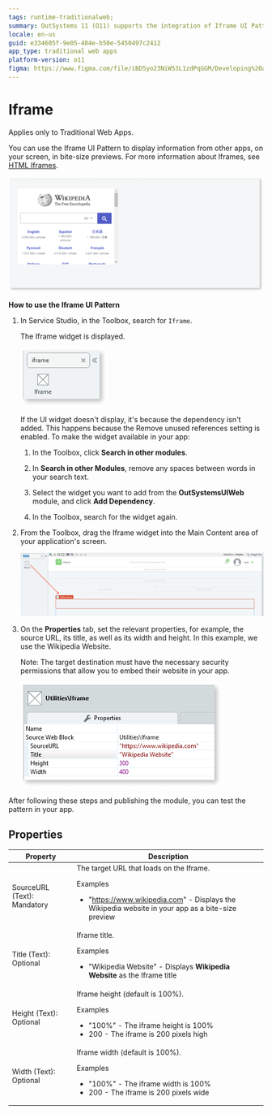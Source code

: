```yaml
---
tags: runtime-traditionalweb; 
summary: OutSystems 11 (O11) supports the integration of Iframe UI Pattern for displaying external app content in Traditional Web Apps.
locale: en-us
guid: e334605f-9e05-484e-b50e-5450497c2412
app_type: traditional web apps
platform-version: o11
figma: https://www.figma.com/file/iBD5yo23NiW53L1zdPqGGM/Developing%20an%20Application?node-id=249:0
---
```


# Iframe

<div class="info" markdown="1">

Applies only to Traditional Web Apps.

</div>

You can use the Iframe UI Pattern to display information from other apps, on your screen, in bite-size previews. For more information about Iframes, see [HTML Iframes](https://www.w3schools.com/html/html_iframe.asp).

![Preview of Iframe UI Pattern displaying information from another app](images/iframe-8.png "Iframe UI Pattern Preview")

**How to use the Iframe UI Pattern**

1. In Service Studio, in the Toolbox, search for `Iframe`.

    The Iframe widget is displayed.

    ![Service Studio interface showing the Iframe widget in the Toolbox](images/iframe-6-ss.png "Iframe Widget in Service Studio")

    If the UI widget doesn't display, it's because the dependency isn't added. This happens because the Remove unused references setting is enabled. To make the widget available in your app:

    1. In the Toolbox, click **Search in other modules**.

    1. In **Search in other Modules**, remove any spaces between words in your search text.
    
    1. Select the widget you want to add from the **OutSystemsUIWeb** module, and click **Add Dependency**. 
    
    1. In the Toolbox, search for the widget again.

1. From the Toolbox, drag the Iframe widget into the Main Content area of your application's screen.

    ![Process of dragging the Iframe widget into the main content area of an application's screen in Service Studio](images/iframe-7-ss.png "Dragging Iframe Widget into Main Content Area")

1. On the **Properties** tab, set the relevant properties, for example, the source URL, its title, as well as its width and height. In this example, we use the Wikipedia Website.

    Note: The target destination must have the necessary security permissions that allow you to embed their website in your app.

    ![Properties tab in Service Studio with fields for setting the source URL, title, width, and height of an Iframe widget](images/iframe-5-ss.png "Setting Properties for Iframe Widget")

After following these steps and publishing the module, you can test the pattern in your app.

## Properties

| Property                    | Description                                                                                                                                                              |
|-----------------------------|--------------------------------------------------------------------------------------------------------------------------------------------------------------------------|
| SourceURL (Text): Mandatory | The target URL that loads on the Iframe.<p>Examples<ul><li>"https://www.wikipedia.com" - Displays the Wikipedia website in your app as a bite-size preview</li></ul></p> |
| Title (Text): Optional      | Iframe title.<p>Examples<ul><li>"Wikipedia Website" - Displays **Wikipedia Website** as the Iframe title</li></ul></p>                                                   |
| Height (Text): Optional     | Iframe height (default is 100%). <p>Examples<ul><li>"100%" - The iframe height is 100% </li><li>200 - The iframe is 200 pixels high </li></ul></p>                       |
| Width (Text): Optional      | Iframe width (default is 100%). <p>Examples<ul><li> "100%" - The iframe width is 100%</li><li>200 - The iframe is 200 pixels wide </li></ul></p>                         |
